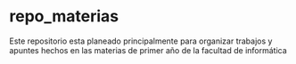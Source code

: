 # repo_materias
Este repositorio esta planeado principalmente para organizar trabajos y apuntes hechos en las materias de primer año de la facultad de informática
